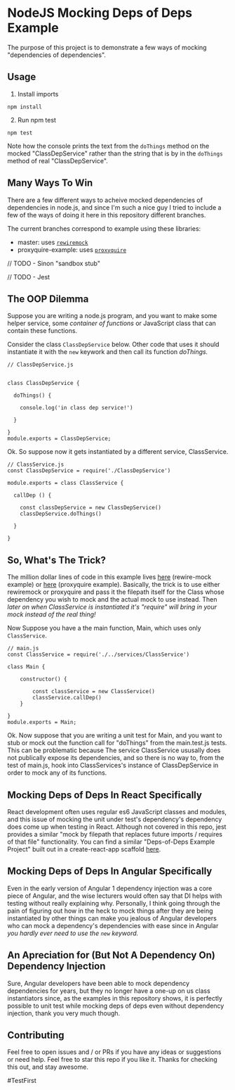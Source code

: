 # NodeJS Mocking Deps of Deps Example

The purpose of this project is to demonstrate a few ways of mocking "dependencies of dependencies". 

## Usage

1. Install imports
```
npm install
```

2. Run npm test
```
npm test
```

Note how the console prints the text from the `doThings` method on the mocked "ClassDepService" rather than the string that is by in the `doThings` method of real "ClassDepService". 


## Many Ways To Win
There are a few different ways to acheive mocked dependencies of dependencies in node.js, and since I'm such a nice guy I tried to include a few of the ways of doing it here in this repository different branches.

The current branches correspond to example using these libraries:

- master: uses [`rewiremock`](https://github.com/theKashey/rewiremock)
- proxyquire-example: uses [`proxyquire`](https://github.com/thlorenz/proxyquire)

// TODO - Sinon "sandbox stub"

// TODO - Jest

## The OOP Dilemma

Suppose you are writing a node.js program, and you want to make some helper service, some <i>container of functions</i> or JavaScript class that can contain these functions. 

Consider the class `ClassDepService` below. Other code that uses it should instantiate it with the `new` keywork and then call its function <i>doThings.</i>

```
// ClassDepService.js


class ClassDepService {
  
  doThings() {
    
    console.log('in class dep service!')
    
  }
  
}
module.exports = ClassDepService;
```

Ok. So suppose now it gets instantiated by a different service, ClassService.

```
// ClassService.js
const ClassDepService = require('./ClassDepService')

module.exports = class ClassService {
  
  callDep () {
    
    const classDepService = new ClassDepService()
    classDepService.doThings()
    
  }
  
}

```  

## So, What's The Trick?
The million dollar lines of code in this example lives [here](https://github.com/JimTheMan/NodeJS-Mocking-Deps-of-Deps-Example/blob/master/route-controllers/Main.test.js#L34_#L40) (rewire-mock example) or [here](https://github.com/JimTheMan/NodeJS-Mocking-Deps-of-Deps-Example/blob/proxyquire-example/route-controllers/main.test.js#L31_#L33) (proxyquire example). Basically, the trick is to use either rewiremock or proxyquire and pass it the filepath itself for the Class whose dependency you wish to mock and the actual mock to use instead. Then <i>later on when ClassService is instantiated it's "require" will bring in your mock instead of the real thing!</i> 

Now Suppose you have a the main function, Main, which uses only `ClassService`.

```
// main.js
const ClassService = require('./../services/ClassService')

class Main {

    constructor() {

        const classService = new ClassService()
        classService.callDep()
    }

}
module.exports = Main;
```

Ok. Now suppose that you are writing a unit test for Main, and you want to stub or mock out the function call for "doThings" from the main.test.js tests. This can be problematic because The service ClassService ususally does not publically expose its dependencies, and so there is no way to, from the test of main.js, hook into ClassServices's instance of ClassDepService in order to mock any of its functions.


## Mocking Deps of Deps In React Specifically
React development often uses regular es6 JavaScript classes and modules, and this issue of mocking the unit under test's dependency's dependency does come up when testing in React. Although not covered in this repo, jest provides a similar "mock by filepath that replaces future imports / requires of that file" functionality. You can find a similar "Deps-of-Deps Example Project" built out in a create-react-app scaffold [here](https://github.com/JimTheMan/React-Mocking-Deps-of-Deps-Example).

## Mocking Deps of Deps In Angular Specifically
Even in the early version of Angular 1 dependency injection was a core piece of Angular, and the wise lecturers would often say that DI helps with testing without really explaining why. Personally, I think going through the pain of figuring out how in the heck to mock things after they are being instantiated by other things can make you jealous of Angular developers who can mock a dependency's dependencies with ease since in Angular <i>you hardly ever need to use the `new` keyword.</i>

## An Apreciation for (But Not A Dependency On) Dependency Injection
Sure, Angular developers have been able to mock dependency dependencies for years, but they no longer have a one-up on us class instantiators since, as the examples in this repository shows, it is perfectly possible to unit test while mocking deps of deps even without dependency injection, thank you very much though.

## Contributing

Feel free to open issues and / or PRs if you have any ideas or suggestions or need help. Feel free to star this repo if you like it. Thanks for checking this out, and stay awesome. 

#TestFirst
